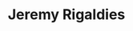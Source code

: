 ---
type: "member"
type: "team"
title: "Jeremy Rigaldies"
publish_name: "Jeremy Rigaldies"
bg_image: ""
photo: ""
lab_position: "Undergrad Student"
lab_group: "Alumni"
status: "alumni"

---